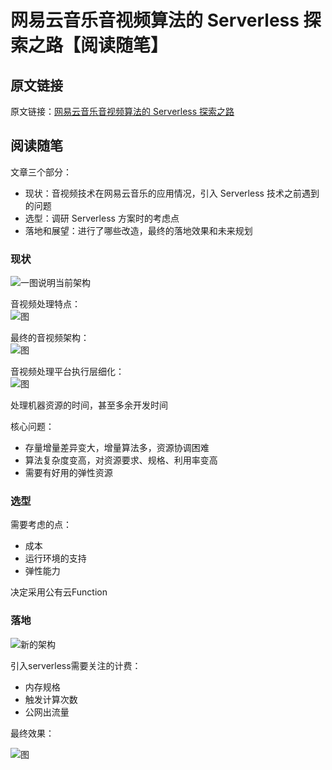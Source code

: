 
# 网易云音乐音视频算法的 Serverless 探索之路【阅读随笔】

## 原文链接

原文链接：[网易云音乐音视频算法的 Serverless 探索之路](https://xie.infoq.cn/article/99e1e90e4c9d2d505d42c2417)

## 阅读随笔

文章三个部分：

+ 现状：音视频技术在网易云音乐的应用情况，引入 Serverless 技术之前遇到的问题
+ 选型：调研 Serverless 方案时的考虑点
+ 落地和展望：进行了哪些改造，最终的落地效果和未来规划

### 现状

![一图说明当前架构](https://static001.geekbang.org/infoq/69/6976687174ee6452ff35b4384b1fb1ab.png)

音视频处理特点：  
![图](https://static001.geekbang.org/infoq/d9/d9e7873c5cff125a545a598e099315c8.png)

最终的音视频架构：  
![图](https://static001.geekbang.org/infoq/46/46fae1014be6411f70d06b5df3a601cc.png)

音视频处理平台执行层细化：  
![图](https://static001.geekbang.org/infoq/7b/7b915fc4428606afbc0cc00f037c387e.png)

处理机器资源的时间，甚至多余开发时间  

核心问题：

+ 存量增量差异变大，增量算法多，资源协调困难
+ 算法复杂度变高，对资源要求、规格、利用率变高
+ 需要有好用的弹性资源

### 选型

需要考虑的点：

+ 成本
+ 运行环境的支持
+ 弹性能力

决定采用公有云Function

### 落地

![新的架构](https://static001.geekbang.org/infoq/d6/d68e02138c6b9cb614855f5a101ff61a.png)

引入serverless需要关注的计费：

+ 内存规格
+ 触发计算次数
+ 公网出流量

最终效果：  

![图](https://static001.geekbang.org/infoq/76/764caab4780cffae9ecbb483c99dc3e9.png)

